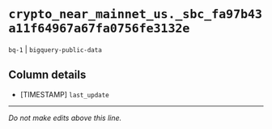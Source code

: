 # `crypto_near_mainnet_us._sbc_fa97b43a11f64967a67fa0756fe3132e`
`bq-1` | `bigquery-public-data`

## Column details
* [TIMESTAMP] `last_update`

-------------------------------------------------------------------------------
*Do not make edits above this line.*
